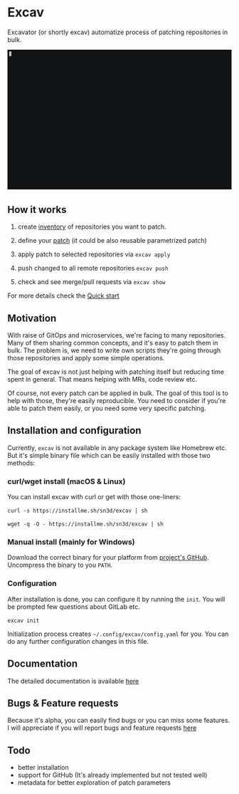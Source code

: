 # Excav

Excavator (or shortly excav) automatize process of patching repositories in bulk.

![](./docs/demo.gif)

## How it works

1. create [inventory](docs/handbook.md#inventory) of repositories you want to patch.

2. define your [patch](docs/handbook.md#patch) (it could be also reusable parametrized patch)

3. apply patch to selected repositories via `excav apply`

4. push changed to all remote repositories `excav push`

5. check and see merge/pull requests via `excav show`

For more details check the [Quick start](docs/handbook.md#quick-start)

## Motivation

With raise of GitOps and microservices, we're facing to many repositories. Many of 
them sharing common concepts, and it's easy to patch them in bulk. The problem is, 
we need to write own scripts they're going through those repositories and apply some 
simple operations. 

The goal of excav is not just helping with patching itself but reducing time spent in 
general. That means helping with MRs, code review etc.

Of course, not every patch can be applied in bulk. The goal of this tool is to
help with those, they're easily reproducible. You need to consider if you're 
able to patch them easily, or you need some very specific patching.

## Installation and configuration

Currently, `excav` is not available in any package system like Homebrew etc. But 
it's simple binary file which can be easily installed with those two methods:

### curl/wget install (macOS & Linux)

You can install excav with curl or get with those one-liners:

```
curl -s https://installme.sh/sn3d/excav | sh
```

```
wget -q -O - https://installme.sh/sn3d/excav | sh
```

### Manual install (mainly for Windows)

Download the correct binary for your platform from [project's GitHub](https://github.com/sn3d/excav/releases/latest).
Uncompress the binary to you `PATH`.


### Configuration 

After installation is done, you can configure it by running the `init`. You will 
be prompted few questions about GitLab etc.

```
excav init 
``` 

Initialization process creates `~/.config/excav/config.yaml` for you. You can
do any further configuration changes in this file.

## Documentation

The detailed documentation is available [here](docs/handbook.md)

## Bugs & Feature requests

Because it's alpha, you can easily find bugs or you can miss some features.
I will appreciate if you will report bugs and feature requests [here](https://github.com/sn3d/excav/issues)

## Todo

- better installation
- support for GitHub (It's already implemented but not tested well)
- metadata for better exploration of patch parameters

